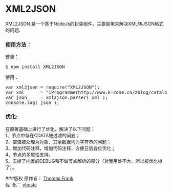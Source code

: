 XML2JSON
========

XML2JSON 是一个基于NodeJs的封装组件，主要是用来解决XML转JSON格式的问题.


### 使用方法：  
安装：  
<pre>
$ npm install XML2JSON
</pre>

使用：  
<pre>
var xml2json = require("XML2JSON");
var xml      = "<xml><category><id>1</id><name>Programmer</name><url>http://www.k-zone.cn/zblog/catalog.asp?cate=1</url><intro></intro><order>1</order><count>3</count></category></xml>";
var json     = xml2json.parser( xml );
console.log( json );
</pre>

### 优化:
在原著基础上进行了优化，解决了以下问题：   
1、节点中存在CDATA被过滤的问题；  
2、空值被处理为对象、其余数据均为字符串的问题；    
3、增加代码注释，增加代码注释，方便日后各位优化；  
4、节点的多属性支持。   
5、去掉了内置的DEBUG和不做节点解析的部分（对我用处不大，所以被优化掉了）。  

###版权
原作者： [ Thomas Frank ](http://www.thomasfrank.se/xml_to_json.html)    
优  &nbsp;化： [ yhostc ]( http://yhostc.com )

